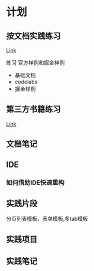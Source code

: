 # 计划


## 按文档实践练习

[Link](https://docs.flutter.dev/get-started)

练习 官方样例和掘金样例

* 基础文档
* codelabs
* 掘金样例
## 第三方书籍练习

[Link](https://book.flutterchina.club/)


## 文档笔记
## IDE

### 如何借助IDE快速重构

## 实践片段

分页列表模板，表单模板,多tab模板

## 实践项目

## 实践笔记